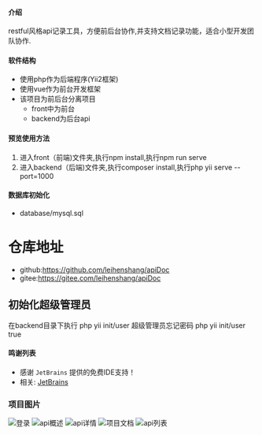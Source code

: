 
#### 介绍
restful风格api记录工具，方便前后台协作,并支持文档记录功能，适合小型开发团队协作.

#### 软件结构
- 使用php作为后端程序(Yii2框架)
- 使用vue作为前台开发框架
- 该项目为前后台分离项目
    - front中为前台
    - backend为后台api


#### 预览使用方法
1. 进入front（前端)文件夹,执行npm install,执行npm run serve
2. 进入backend（后端)文件夹,执行composer install,执行php yii serve --port=1000


#### 数据库初始化
- database/mysql.sql 

# 仓库地址
- github:https://github.com/leihenshang/apiDoc
- gitee:https://gitee.com/leihenshang/apiDoc

## 初始化超级管理员

在backend目录下执行  php yii init/user
超级管理员忘记密码 php yii init/user true


#### 鸣谢列表
- 感谢 `JetBrains` 提供的免费IDE支持！
- 相关: [JetBrains](https://www.jetbrains.com/?from=apiDoc)

### 项目图片
![登录](https://images.gitee.com/uploads/images/2020/0531/222925_7c0239aa_1719135.png "start.png")
![api概述](https://images.gitee.com/uploads/images/2020/0531/222953_cf831496_1719135.png "detail.png")
![api详情](https://images.gitee.com/uploads/images/2020/0531/223008_68e4cfa8_1719135.png "api-detail.png")
![项目文档](https://images.gitee.com/uploads/images/2020/0531/223021_69ae4f2e_1719135.png "doc.png")
![api列表](https://images.gitee.com/uploads/images/2020/0531/223047_4d5916ce_1719135.png "api-list.png")

